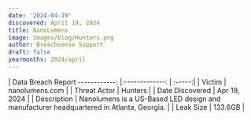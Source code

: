 ```yaml
---
date: '2024-04-19'
discovered: April 19, 2024
title: NanoLumens
image: images/blog/Hunters.png
author: Breachsense Support
draft: false
yearmonths: 2024/april
---
```



| Data Breach Report
------------:     |:-------------:    | :-----:|
| Victim      | nanolumens.com      | 
| Threat Actor      | Hunters      | 
| Date Discovered      | Apr 19, 2024      | 
| Description      | Nanolumens is a US-Based LED design and manufacturer headquartered in Atlanta, Georgia.      | 
| Leak Size      | 133.6GB      | 

